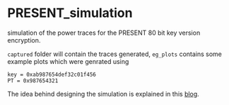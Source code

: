 # PRESENT_simulation
simulation of the power traces for the PRESENT 80 bit key version encryption.

``captured`` folder will contain the traces generated, ``eg_plots`` contains some example plots which were genrated using
```
key = 0xab987654def32c01f456
PT = 0x987654321
```
The idea behind designing the simulation is explained in this [blog](https://udionblog.wordpress.com/2017/06/22/simulating-power-traces-of-a-spn-cipher-present/).
